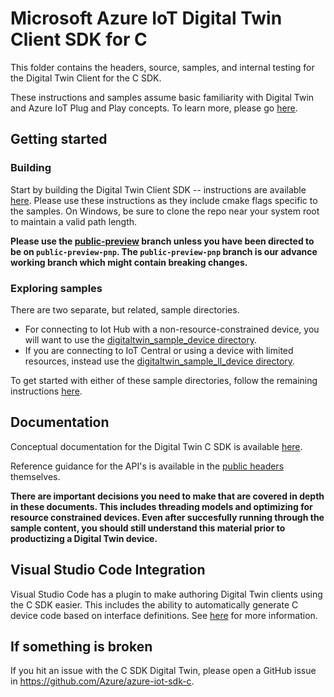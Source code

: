 # Microsoft Azure IoT Digital Twin Client SDK for C

This folder contains the headers, source, samples, and internal testing for the Digital Twin Client for the C SDK.

These instructions and samples assume basic familiarity with Digital Twin and Azure IoT Plug and Play concepts.  To learn more, please go [here](https://aka.ms/iotpnpdocs).

## Getting started
### Building
Start by building the Digital Twin Client SDK -- instructions are available [here](./doc/building_sdk.md).  Please use these instructions as they include cmake flags specific to the samples.  On Windows, be sure to clone the repo near your system root to maintain a valid path length.

**Please use the [public-preview](https://github.com/Azure/azure-iot-sdk-c/tree/public-preview) branch unless you have been directed to be on `public-preview-pnp`.  The `public-preview-pnp` branch is our advance working branch which might contain breaking changes.**

### Exploring samples
There are two separate, but related, sample directories.

* For connecting to Iot Hub with a non-resource-constrained device, you will want to use the [digitaltwin\_sample\_device directory](./samples/digitaltwin_sample_device). 
* If you are connecting to IoT Central or using a device with limited resources, instead use the [digitaltwin\_sample\_ll_device directory](./samples/digitaltwin_sample_ll_device).

To get started with either of these sample directories, follow the remaining instructions [here](./samples/readme.md).

## Documentation

Conceptual documentation for the Digital Twin C SDK is available [here](./doc/readme.md).  

Reference guidance for the API's is available in the [public headers](./inc) themselves.

**There are important decisions you need to make that are covered in depth in these documents.  This includes threading models and optimizing for resource constrained devices. Even after succesfully running through the sample content, you should still understand this material prior to productizing a Digital Twin device.**



## Visual Studio Code Integration

Visual Studio Code has a plugin to make authoring Digital Twin clients using the C SDK easier.  This includes the ability to automatically generate C device code based on interface definitions.  See [here](https://docs.microsoft.com/en-us/azure/iot-pnp/howto-develop-with-vs-vscode) for more information.

## If something is broken

If you hit an issue with the C SDK Digital Twin, please open a GitHub issue in https://github.com/Azure/azure-iot-sdk-c.
